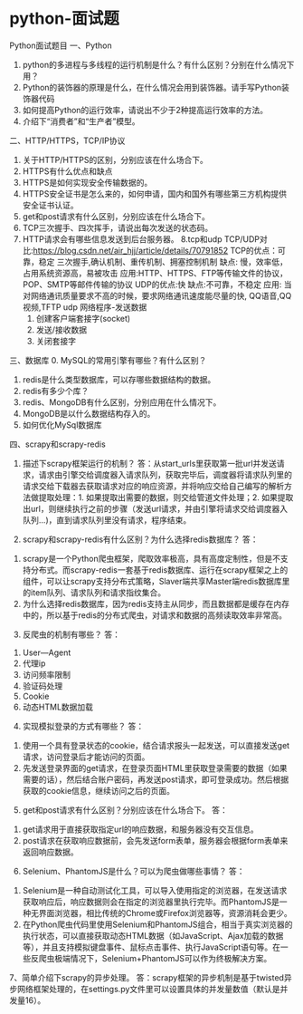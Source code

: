 # python-面试题


Python面试题目
一、Python
1. python的多进程与多线程的运行机制是什么？有什么区别？分别在什么情况下用？
2. Python的装饰器的原理是什么，在什么情况会用到装饰器。请手写Python装饰器代码
3. 如何提高Python的运行效率，请说出不少于2种提高运行效率的方法。
4. 介绍下“消费者”和“生产者”模型。


二、HTTP/HTTPS，TCP/IP协议
1. 关于HTTP/HTTPS的区别，分别应该在什么场合下。
2. HTTPS有什么优点和缺点
3. HTTPS是如何实现安全传输数据的。
4. HTTPS安全证书是怎么来的，如何申请，国内和国外有哪些第三方机构提供安全证书认证。
5. get和post请求有什么区别，分别应该在什么场合下。
6. TCP三次握手、四次挥手，请说出每次发送的状态码。
7. HTTP请求会有哪些信息发送到后台服务器。
8.tcp和udp
  TCP/UDP对比:https://blog.csdn.net/air_hjj/article/details/70791852 
TCP的优点：可靠，稳定 三次握手,确认机制、重传机制、拥塞控制机制
	 缺点: 慢，效率低，占用系统资源高，易被攻击
	 应用:HTTP、HTTPS、FTP等传输文件的协议，POP、SMTP等邮件传输的协议 
UDP的优点:快
	 缺点:不可靠，不稳定
	 应用: 当对网络通讯质量要求不高的时候，要求网络通讯速度能尽量的快, QQ语音,QQ视频,TFTP
udp 网络程序-发送数据
	1. 创建客户端套接字(socket)
	2. 发送/接收数据
	3. 关闭套接字


三、数据库
0. MySQL的常用引擎有哪些？有什么区别？
1. redis是什么类型数据库，可以存哪些数据结构的数据。
2. redis有多少个库？
3. redis、MongoDB有什么区别，分别应用在什么情况下。
4. MongoDB是以什么数据结构存入的。
5. 如何优化MySql数据库


四、scrapy和scrapy-redis
1. 描述下scrapy框架运行的机制？
答：从start_urls里获取第一批url并发送请求，请求由引擎交给调度器入请求队列，获取完毕后，调度器将请求队列里的请求交给下载器去获取请求对应的响应资源，并将响应交给自己编写的解析方法做提取处理：1. 如果提取出需要的数据，则交给管道文件处理；2. 如果提取出url，则继续执行之前的步骤（发送url请求，并由引擎将请求交给调度器入队列...)，直到请求队列里没有请求，程序结束。


2. scrapy和scrapy-redis有什么区别？为什么选择redis数据库？
答：
1) scrapy是一个Python爬虫框架，爬取效率极高，具有高度定制性，但是不支持分布式。而scrapy-redis一套基于redis数据库、运行在scrapy框架之上的组件，可以让scrapy支持分布式策略，Slaver端共享Master端redis数据库里的item队列、请求队列和请求指纹集合。
2) 为什么选择redis数据库，因为redis支持主从同步，而且数据都是缓存在内存中的，所以基于redis的分布式爬虫，对请求和数据的高频读取效率非常高。


3. 反爬虫的机制有哪些？
答：
1) User—Agent
2) 代理ip
3) 访问频率限制
4) 验证码处理
5) Cookie
6) 动态HTML数据加载


4. 实现模拟登录的方式有哪些？
答：
1) 使用一个具有登录状态的cookie，结合请求报头一起发送，可以直接发送get请求，访问登录后才能访问的页面。
2) 先发送登录界面的get请求，在登录页面HTML里获取登录需要的数据（如果需要的话），然后结合账户密码，再发送post请求，即可登录成功。然后根据获取的cookie信息，继续访问之后的页面。


5. get和post请求有什么区别？分别应该在什么场合下。
答：
1) get请求用于直接获取指定url的响应数据，和服务器没有交互信息。
2) post请求在获取响应数据前，会先发送form表单，服务器会根据form表单来返回响应数据。


6. Selenium、PhantomJS是什么？可以为爬虫做哪些事情？
答：
1) Selenium是一种自动测试化工具，可以导入使用指定的浏览器，在发送请求获取响应后，响应数据则会在指定的浏览器里执行完毕。而PhantomJS是一种无界面浏览器，相比传统的Chrome或Firefox浏览器等，资源消耗会更少。
2) 在Python爬虫代码里使用Selenium和PhantomJS组合，相当于真实浏览器的执行状态，可以直接获取动态HTML数据（如JavaScript、Ajax加载的数据等），并且支持模拟键盘事件、鼠标点击事件、执行JavaScript语句等。在一些反爬虫极端情况下，Selenium+PhantomJS可以作为终极解决方案。


7、简单介绍下scrapy的异步处理。
答：scrapy框架的异步机制是基于twisted异步网络框架处理的，在settings.py文件里可以设置具体的并发量数值（默认是并发量16）。
